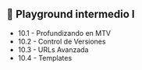 ## 🎯 Playground intermedio I

- 10.1 - Profundizando en MTV
- 10.2 - Control de Versiones
- 10.3 - URLs Avanzada
- 10.4 - Templates
